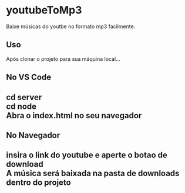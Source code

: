 
# youtubeToMp3

Baixe músicas do youtbe no formato mp3 facilmente.


## Uso

Após clonar o projeto para sua máquina local...

<h2> No VS Code<h2>

cd server <br>
cd node <br>
Abra o index.html no seu navegador <br>

<h2> No Navegador<h2>

insira o link do youtube e aperte o botao de download <br>
A música será baixada na pasta de downloads dentro do projeto
